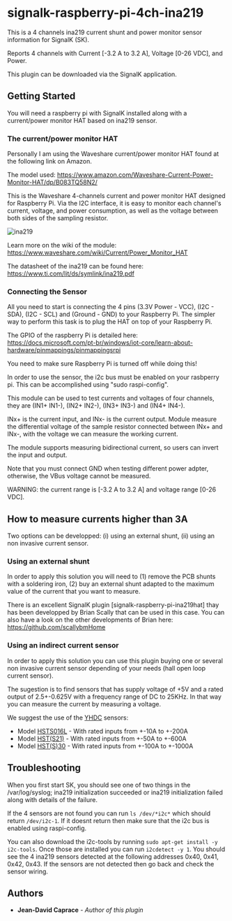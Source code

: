 
# signalk-raspberry-pi-4ch-ina219
This is a 4 channels ina219 current shunt and power monitor sensor information for SignalK (SK).

Reports 4 channels with Current [-3.2 A to 3.2 A], Voltage [0-26 VDC], and Power.

This plugin can be downloaded via the SignalK application.

## Getting Started
You will need a raspberry pi with SignalK installed along with a current/power monitor HAT based on ina219 sensor.

### The current/power monitor HAT
Personally I am using the Waveshare current/power monitor HAT found at the following link on Amazon.

The model used: https://www.amazon.com/Waveshare-Current-Power-Monitor-HAT/dp/B083TQ58N2/

This is the Waveshare 4-channels current and power monitor HAT designed for Raspberry Pi. Via the I2C interface, it is easy to monitor each channel's current, voltage, and power consumption, as well as the voltage between both sides of the sampling resistor.

![ina219](../main/Pictures/waveshare_ina219.png)

Learn more on the wiki of the module: https://www.waveshare.com/wiki/Current/Power_Monitor_HAT

The datasheet of the ina219 can be found here: https://www.ti.com/lit/ds/symlink/ina219.pdf

### Connecting the Sensor
All you need to start is connecting the 4 pins (3.3V Power - VCC), (I2C - SDA), (I2C - SCL) and (Ground - GND) to your Raspberry Pi. The simpler way to perform this task is to plug the HAT on top of your Raspberry Pi.

The GPIO of the raspberry Pi is detailed here: https://docs.microsoft.com/pt-br/windows/iot-core/learn-about-hardware/pinmappings/pinmappingsrpi

You need to make sure Raspberry Pi is turned off while doing this!

In order to use the sensor, the i2c bus must be enabled on your rasbperry pi. This can be accomplished using "sudo raspi-config".

This module can be used to test currents and voltages of four channels, they are (IN1+ IN1-), (IN2+ IN2-), (IN3+ IN3-) and (IN4+ IN4-).

INx+ is the current input, and INx- is the current output. Module measure the differential voltage of the sample resistor connected between INx+ and INx-, with the voltage we can measure the working current.

The module supports measuring bidirectional current, so users can invert the input and output.

Note that you must connect GND when testing different power adpter, otherwise, the VBus voltage cannot be measured.

WARNING: the current range is [-3.2 A to 3.2 A] and voltage range [0-26 VDC].

## How to measure currents higher than 3A
Two options can be developped: (i) using an external shunt, (ii) using an non invasive current sensor.

### Using an external shunt
In order to apply this solution you will need to (1) remove the PCB shunts with a soldering iron, (2) buy an external shunt adapted to the maximum value of the current that you want to measure.

There is an excellent SignalK plugin [signalk-raspberry-pi-ina219hat] thay has been developped by Brian Scally that can be used in this case. You can also have a look on the other developments of Brian here: https://github.com/scallybmHome

### Using an indirect current sensor
In order to apply this solution you can use this plugin buying one or several non invasive current sensor depending of your needs (hall open loop current sensor).

The sugestion is to find sensors that has supply voltage of +5V and a rated output of 2.5+-0.625V with a frequency range of DC to 25KHz. In that way you can measure the current by measuring a voltage.

We suggest the use of the [YHDC](https://en.yhdc.com/product/Hall-split-core-current-sensor-21#c_product_list-14969874102643207-1) sensors:

* Model [HSTS016L](https://pt.aliexpress.com/item/32836805934.html) - With rated inputs from +-10A to +-200A
* Model [HST(S21)](https://pt.aliexpress.com/item/32656614775.html) - With rated inputs from +-50A to +-600A
* Model [HST(S)30](https://pt.aliexpress.com/item/32658308104.html) - With rated inputs from +-100A to +-1000A

## Troubleshooting
When you first start SK, you should see one of two things in the /var/log/syslog; ina219 initialization succeeded or ina219 initialization failed along with details of the failure.

If the 4 sensors are not found you can run `ls /dev/*i2c*` which should return `/dev/i2c-1`. If it doesnt return then make sure that the i2c bus is enabled using raspi-config.

You can also download the i2c-tools by running `sudo apt-get install -y i2c-tools`. Once those are installed you can run `i2cdetect -y 1`. You should see the 4 ina219 sensors detected at the following addresses 0x40, 0x41, 0x42, 0x43. If the sensors are not detected then go back and check the sensor wiring.

## Authors
* **Jean-David Caprace** - *Author of this plugin*
